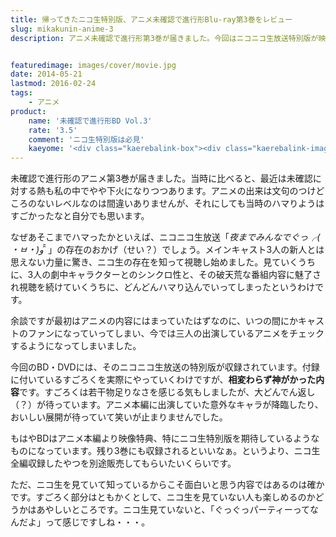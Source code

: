 ```yaml
---
title: 帰ってきたニコ生特別版、アニメ未確認で進行形Blu-ray第3巻をレビュー
slug: mikakunin-anime-3
description: アニメ未確認で進行形第3巻が届きました。今回はニコニコ生放送特別版が映像特典として収録されています。メインキャスト3人の変わらない空気感で、楽しい映像特典となっています。といってもニコ生を見ていないと何が面白いのか分からないかもしれません。


featuredimage: images/cover/movie.jpg
date: 2014-05-21
lastmod: 2016-02-24
tags: 
    - アニメ
product:
    name: '未確認で進行形BD Vol.3'
    rate: '3.5'
    comment: 'ニコ生特別版は必見'
    kaeyome: '<div class="kaerebalink-box"><div class="kaerebalink-image"><a href="http://www.amazon.co.jp/exec/obidos/ASIN/B00HRQH7QK/illusionspace-22/ref=nosim/" rel="nofollow" target="_blank"><img src="https://ecx.images-amazon.com/images/I/51aCK6q%2BH4L._SL160_.jpg" style="border: none;" /></a></div><div class="kaerebalink-info"><div class="kaerebalink-name"><a href="http://www.amazon.co.jp/exec/obidos/ASIN/B00HRQH7QK/illusionspace-22/ref=nosim/" rel="nofollow" target="_blank">未確認で進行形 vol.3 (初回生産限定版) [Blu-ray]</a><div class="kaerebalink-powered-date">posted with <a href="http://kaereba.com" rel="nofollow" target="_blank">カエレバ</a></div></div><div class="kaerebalink-detail">照井春佳 東宝 2014-05-14    </div><div class="kaerebalink-link1"><div class="shoplinkamazon"><a href="http://www.amazon.co.jp/gp/search?keywords=%96%A2%8Am%94F%82%C5%90i%8Ds%8C%60%20vol.3%81%40Blu-ray&__mk_ja_JP=%83J%83%5E%83J%83i&tag=illusionspace-22" rel="nofollow" target="_blank" title="アマゾン" >Amazonで購入</a></div><div class="shoplinkrakuten"><a href="http://hb.afl.rakuten.co.jp/hgc/0e95387f.f2aef20d.0e953880.25e412bd/?pc=http%3A%2F%2Fsearch.rakuten.co.jp%2Fsearch%2Fmall%2F%25E6%259C%25AA%25E7%25A2%25BA%25E8%25AA%258D%25E3%2581%25A7%25E9%2580%25B2%25E8%25A1%258C%25E5%25BD%25A2%2520vol.3%25E3%2580%2580Blu-ray%2F-%2Ff.1-p.1-s.1-sf.0-st.A-v.2%3Fx%3D0%26scid%3Daf_ich_link_urltxt%26m%3Dhttp%3A%2F%2Fm.rakuten.co.jp%2F" rel="nofollow" target="_blank" title="楽天市場" >楽天市場で購入</a></div></div></div><div class="booklink-footer" style="clear: left"></div></div>'
---
```


未確認で進行形のアニメ第3巻が届きました。当時に比べると、最近は未確認に対する熱も私の中でやや下火になりつつあります。アニメの出来は文句のつけどころのないレベルなのは間違いありませんが、それにしても当時のハマりようはすごかったなと自分でも思います。

なぜあそこまでハマったかといえば、ニコニコ生放送「<em>夜までみんなでぐっ╭( ・ㅂ・)و ̑̑ </em>」の存在のおかげ（せい？）でしょう。メインキャスト3人の新人とは思えない力量に驚き、ニコ生の存在を知って視聴し始めました。見ていくうちに、3人の劇中キャラクターとのシンクロ性と、その破天荒な番組内容に魅了され視聴を続けていくうちに、どんどんハマり込んでいってしまったというわけです。

余談ですが最初はアニメの内容にはまっていたはずなのに、いつの間にかキャストのファンになっていってしまい、今では三人の出演しているアニメをチェックするようになってしまいました。

今回のBD・DVDには、そのニコニコ生放送の特別版が収録されています。付録に付いているすごろくを実際にやっていくわけですが、<strong>相変わらず神がかった内容</strong>です。すごろくは若干物足りなさを感じる気もしましたが、大どんでん返し（？）が待っています。アニメ本編に出演していた意外なキャラが降臨したり、おいしい展開が待っていて笑いが止まりませんでした。

もはやBDはアニメ本編より映像特典、特にニコ生特別版を期待しているようなものになっています。残り3巻にも収録されるといいなぁ。というより、ニコ生全編収録したやつを別途販売してもらいたいくらいです。

ただ、ニコ生を見ていて知っているからこそ面白いと思う内容ではあるのは確かです。すごろく部分はともかくとして、ニコ生を見ていない人も楽しめるのかどうかはあやしいところです。ニコ生見ていないと、「ぐっぐっパーティーってなんだよ」って感じですしね・・・。


  